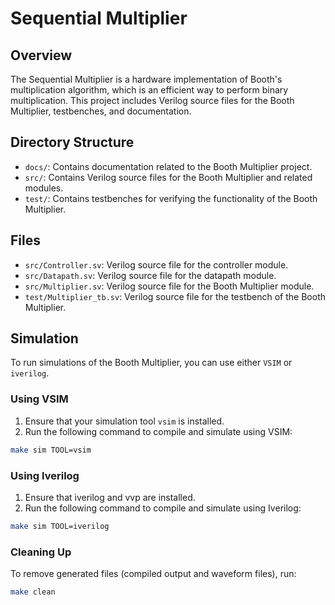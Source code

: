 # Sequential Multiplier

## Overview

The Sequential Multiplier is a hardware implementation of Booth's multiplication algorithm, which is an efficient way to perform binary multiplication. This project includes Verilog source files for the Booth Multiplier, testbenches, and documentation.

## Directory Structure

- `docs/`: Contains documentation related to the Booth Multiplier project.
- `src/`: Contains Verilog source files for the Booth Multiplier and related modules.
- `test/`: Contains testbenches for verifying the functionality of the Booth Multiplier.

## Files

- `src/Controller.sv`: Verilog source file for the controller module.
- `src/Datapath.sv`: Verilog source file for the datapath module.
- `src/Multiplier.sv`: Verilog source file for the Booth Multiplier module.
- `test/Multiplier_tb.sv`: Verilog source file for the testbench of the Booth Multiplier.

## Simulation

To run simulations of the Booth Multiplier, you can use either `VSIM` or `iverilog`.

### Using VSIM

1. Ensure that your simulation tool `vsim` is installed.
2. Run the following command to compile and simulate using VSIM:

```bash
make sim TOOL=vsim
```

### Using Iverilog

1. Ensure that iverilog and vvp are installed.
2. Run the following command to compile and simulate using Iverilog:

```bash
make sim TOOL=iverilog
```

### Cleaning Up

To remove generated files (compiled output and waveform files), run:

```bash
make clean
```
